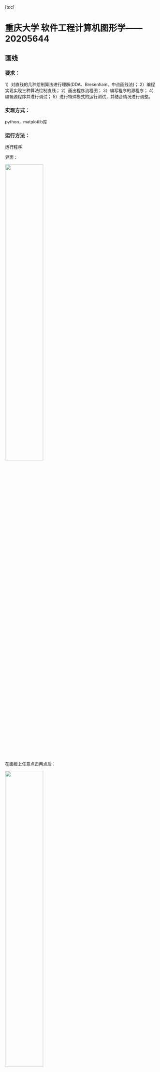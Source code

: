 [toc]

# 重庆大学 软件工程计算机图形学——20205644

## 画线

### 要求：

1）对直线的几种绘制算法进行理解(DDA、Bresenham、中点画线法)；
2）编程实现实现三种算法绘制直线；
2）画出程序流程图；
3）编写程序的源程序；
4）编辑源程序并进行调试；
5）进行特殊模式的运行测试，并结合情况进行调整。

### 实现方式：

python，matplotlib库

### 运行方法：

运行程序

界面：

<img src="https://github.com/Leevan001/ComputerGraphics_CQU/blob/main/pics/linepre1.png?raw=true" width="50%" height="50%"  />

在画板上任意点击两点后：

<img src="https://github.com/Leevan001/ComputerGraphics_CQU/blob/main/pics/linepre2.png?raw=true" width="50%" height="50%"  />



关闭当前窗口后按住ctrl继续作图，按住shift退出程序

## 画圆&椭圆

### 要求：

1）实现绘制圆的中点算法和Bresenham算法。
2）实现绘制椭圆的中点算法。

### 实现方式：

python，matplotlib库

### 运行方法：

圆的运行界面：

<img src="https://github.com/Leevan001/ComputerGraphics_CQU/blob/main/pics/circle_pre1.png?raw=true" width="50%" height="50%"  />

任意点击两点，第一个点时圆心，第二个是半径

<img src="https://github.com/Leevan001/ComputerGraphics_CQU/blob/main/pics/circle_pre2%20-%20%E5%89%AF%E6%9C%AC.png?raw=true" width="50%" height="50%"  />

关闭当前窗口后按住ctrl继续作图，按住shift退出程序

椭圆运行界面：

<img src="https://github.com/Leevan001/ComputerGraphics_CQU/blob/main/pics/ellipse_pre1.png?raw=true" width="50%" height="50%"  />

点击两点（椭圆的两个焦点），再点击一点（椭圆上的任意一点），三点确定一个椭圆

<img src="https://github.com/Leevan001/ComputerGraphics_CQU/blob/main/pics/ellipse_pre2.png?raw=true" width="50%" height="50%"  />

关闭当前窗口后按住ctrl继续作图，按住shift退出程序

## 填充算法

### 要求：

1）实现多边形扫描线算法和种子填充法。

### 实现方式：

js，convas

### 运行方式：

#### 扫描线算法

点击html文件，用chrome打开

运行页面：

<img src="https://github.com/Leevan001/ComputerGraphics_CQU/blob/main/pics/filling_1.png?raw=true" width="50%" height="50%"  />

点击确定边界

<img src="https://github.com/Leevan001/ComputerGraphics_CQU/blob/main/pics/filling2.png?raw=true" width="50%" height="50%"  />

点击开始填充，会自动闭合图形并填充

<img src="https://github.com/Leevan001/ComputerGraphics_CQU/blob/main/pics/filling3.png?raw=true" width="50%" height="50%"  />

使用开发者工具，查看AET和NET

<img src="https://github.com/Leevan001/ComputerGraphics_CQU/blob/main/pics/filling4.png?raw=true"   />



#### 种子填充算法：

运行界面：

<img src="https://github.com/Leevan001/ComputerGraphics_CQU/blob/main/pics/filling5.png?raw=true"   />

先确定边界，点击闭合图形，首尾相连

此时也可以继续添加多边形

或者点击图形设置种子点之后再点击填充button

运行速度较慢（四联通算法）（扫描线种子填充算法为舍友在四联通基础上进行的改动）

## 直线裁剪算法

### 要求：

实现直线和多边形的裁剪。

### 实现方式：

js，convas

### Cohen-Sutherland算法：

#### 算法：

<img src="https://github.com/Leevan001/ComputerGraphics_CQU/blob/main/pics/Cohen-sutherland.jpg?raw=true" width="90%" height="50%"  />

#### 运行效果：

首先画很多线段

<img src="https://github.com/Leevan001/ComputerGraphics_CQU/blob/main/pics/cspre1.png?raw=true" width="50%" height="50%"  />

点击创建方块按钮，点击矩形对角两个点选择矩形区域

之后点击进行裁剪按钮

<img src="https://github.com/Leevan001/ComputerGraphics_CQU/blob/main/pics/cspre2.png?raw=true" width="50%" height="50%"  />

打开开发者工具

<img src="https://github.com/Leevan001/ComputerGraphics_CQU/blob/main/pics/cspre3.png?raw=true" width="50%" height="50%"  />

查看相关信息

### Midpoint Subdivision Line Clipping算法：

#### 原理：



* 1、将直线的两端点P1、P2编码得：C1、C2；
* 2、判别
  根据C1和C2的具体值，可以有三种情况：
  - （1）C1=C2＝0，表明两端点全在窗口内，因而整个线段也在窗内，
              应予保留。
  - （2）C1&C2≠0，表明两端点必定处于某一边界的同一外侧，因而整个线段 
              全在窗外，应予舍弃。
  - （3）不属于上面两种情况，均需要求交点。
* 求交点
  - （1）令窗外端点为P1，如果窗外点不是P1，则P1和P2交换端点；
  - （2）保留窗内端点P2到暂存器里；
  - （3）对P1编码为C1；
  - （4）用中点公式求出中点 ，并编码得C；
  - （5）按照中点算法的求交规则：
    - 若P1和P同侧，移动P1点；if((C1&C)!=0)　P1=P;
    - 否则，移动P2点。 　　      else　　　　　 P2=P;
  - （6）流程转（3），直到P1和P2相差一个单位时：令交点为P2，取
         出暂存器的端点赋给P1，然后转向流程1。

#### 运行：

同上

<img src="https://github.com/Leevan001/ComputerGraphics_CQU/blob/main/pics/mspre1.png?raw=true" width="50%" height="50%"  />

## 多边形裁剪算法

### 要求：

实现Weiler-Athenton多边形裁剪算法，编写裁剪的源程序，并能在计算机上编译运行，画出正确的图形。

### Weiler-Athenton多边形裁剪算法：

#### 步骤：

1. 建顶点表；

2. 求交点；

3. 裁剪… …

#### 详细流程：

* 1、顺时针输入被裁剪多边形顶点序列Ⅰ放入数组1中。
* 2、顺时针输入裁剪窗口顶点序列Ⅱ放入数组2中。
* 3、求出被裁剪多边形和裁剪窗口相交的所有交点，并给每个交点
       打上  “入”、“出”标记。
  　 然后将交点按顺序插入序列Ⅰ得到新的顶点序列Ⅲ，并放入数组3中；
      同样也将交点按顺序插入序列Ⅱ得到新的顶点序列Ⅳ，放入数组4中；
* 4、初始化输出数组Q，令数组Q为空。接着从数组3中寻找“入”点。
  　　　 如果“入”点没找到，程序结束。
* 5、如果找到“入”点，则将“入”点放入S中暂存。
* 6、将“入”点录入到输出数组Q中。并从数组3中将该“入”点的“入”点标记删去。
* 7、沿数组3顺序取顶点：
  + 如果顶点不是“出点”，则将顶点录入到输出数组Q中，流程转第7步。
  + 否则，流程转第8步。
* 8、沿数组4顺序取顶点：
       如果顶点不是“入点”，则将顶点录入到输出数组Q中，流程转第8步。
    否则，流程转第9步。
* 9、如果顶点不等于起始点S，流程转第6步，继续跟踪数组3。
   　 否则，将数组Q输出；
  　 流程转第4步，寻找可能存在的分裂多边形。
  　 算法在第4步：满足“入”点没找到的条件时，算法结束。

##### 运行环境chrome

#### 运行效果展示

首先画被裁多边形

<img src="https://github.com/Leevan001/ComputerGraphics_CQU/blob/main/pics/WApre1.png?raw=true" width="50%" height="50%"  />

点击闭合图形button使被裁多边形首尾闭合

<img src="https://github.com/Leevan001/ComputerGraphics_CQU/blob/main/pics/WApre2.png?raw=true" width="50%" height="50%"  />

点击创建区域button，并在画布上点击矩形两对角画矩形

<img src="https://github.com/Leevan001/ComputerGraphics_CQU/blob/main/pics/WApre3.png?raw=true" width="50%" height="50%"  />

点击进行多边形裁剪

<img src="https://github.com/Leevan001/ComputerGraphics_CQU/blob/main/pics/WApre5.png?raw=true" width="50%" height="50%"  />

打开开发者工具，查看相关信息

<img src="https://github.com/Leevan001/ComputerGraphics_CQU/blob/main/pics/WApre6.png?raw=true" width="50%" height="50%"  />

<img src="https://github.com/Leevan001/ComputerGraphics_CQU/blob/main/pics/WApre7.png?raw=true" width="50%" height="50%"  />



进行多次测试

<img src="https://github.com/Leevan001/ComputerGraphics_CQU/blob/main/pics/WApre8.png?raw=true" width="50%" height="50%"  />





## 文件目录

```
│  README.md
│  tree.txt
│  
├─20205644_filling
│  ├─扫描线填充算法
│  │      index.html
│  │      learning.js
│  │      
│  ├─种子填充算法
│  │      index.html
│  │      seed_filling.js
│  │      
│  └─种子填充算法 - 扫描线
│          index.html
│          seed_filling.js
│          
├─circlr&ellipse
│      drawcircle&ellipse.html
│      my_ ellipse.py
│      my_circle.py
│      
├─draw_line
│      my_Line2.0.py
│      
├─line_Cut
│  ├─line_cutCohen-Sutherland
│  │      index.html
│  │      line_cut.js
│  │      
│  └─Midpoint Subdivision Line Clipping
│          index.html
│          Midpoint SubdivisionLineClipping.js
│          
├─pics
│      circle_pre1 - 副本.png
│      circle_pre1.png
│      circle_pre2 - 副本.png
│      circle_pre2.png
│      Cohen-sutherland.jpg
│      cspre1.png
│      cspre2.png
│      cspre3.png
│      ellipse_pre1 - 副本.png
│      ellipse_pre1.png
│      ellipse_pre2 - 副本.png
│      ellipse_pre2.png
│      filling2.png
│      filling3.png
│      filling4.png
│      filling5.png
│      filling_1.png
│      linepre1.png
│      linepre2.png
│      mspre1.png
│      WApre1.png
│      WApre2.png
│      WApre3.png
│      WApre4.png
│      WApre5.png
│      WApre6.png
│      WApre7.png
│      WApre8.png
│      
└─Polygon clipping
    ├─Sutherland-Hodgeman多边形裁剪算法
    │      index.html
    │      WeilerAthenton.js
    │      
    └─Weiler-Atherton
            index.html
            WeilerAthenton.js
```



























